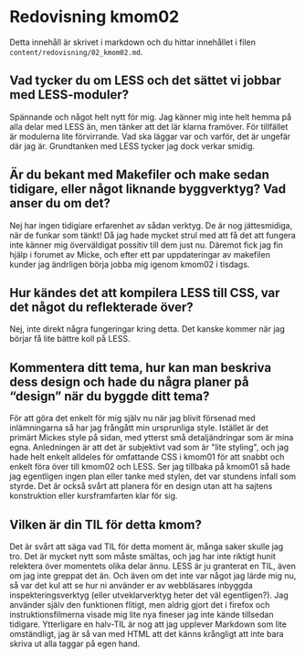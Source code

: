 ---
---
Redovisning kmom02
=========================
Detta innehåll är skrivet i markdown och du hittar innehållet i filen `content/redovisning/02_kmom02.md`.

Vad tycker du om LESS och det sättet vi jobbar med LESS-moduler?
-------------------------
Spännande och något helt nytt för mig. Jag känner mig inte helt hemma på alla delar med LESS än, men tänker att det lär klarna framöver. För tillfället är modulerna lite förvirrande. Vad ska läggar var och varför, det är ungefär där jag är. Grundtanken med LESS tycker jag dock verkar smidig.

Är du bekant med Makefiler och make sedan tidigare, eller något liknande byggverktyg? Vad anser du om det?
-------------------------
Nej har ingen tidigiare erfarenhet av sådan verktyg. De är nog jättesmidiga, när de funkar som tänkt! Då jag hade mycket strul med att få det att fungera inte känner mig överväldigat possitiv till dem just nu. Däremot fick jag fin hjälp i forumet av Micke, och efter ett par uppdateringar av makefilen kunder jag ändrligen börja jobba mig igenom kmom02 i tisdags.  

Hur kändes det att kompilera LESS till CSS, var det något du reflekterade över?
-------------------------
Nej, inte direkt några fungeringar kring detta. Det kanske kommer när jag börjar få lite bättre koll på LESS.

Kommentera ditt tema, hur kan man beskriva dess design och hade du några planer på “design” när du byggde ditt tema?
-------------------------
För att göra det enkelt för mig själv nu när jag blivit försenad med inlämningarna så har jag frångått min ursprunliga style. Istället är det primärt Mickes style på sidan, med ytterst små detaljändringar som är mina egna. Anledningen är att det är subjektivt vad som är "lite styling", och jag hade helt enkelt alldeles för omfattande CSS i kmom01 för att snabbt och enkelt föra över till kmom02 och LESS. Ser jag tillbaka på kmom01 så hade jag egentligen ingen plan eller tanke med stylen, det var stundens infall som styrde. Det är också svårt att planera för en design utan att ha sajtens konstruktion eller kursframfarten klar för sig.

Vilken är din TIL för detta kmom?
-------------------------
Det är svårt att säga vad TIL för detta moment är, många saker skulle jag tro. Det är mycket nytt som måste smältas, och jag har inte riktigt hunit relektera över momentets olika delar ännu. LESS är ju granterat en TIL, även om jag inte greppat det än. Och även om det inte var något jag lärde mig nu, så var det kul att se hur ni använder er av webbläsares inbyggda inspekteringsverktyg (eller utveklarverktyg heter det väl egentligen?). Jag använder själv den funktionen flitigt, men aldrig gjort det i firefox och instruktionsfilmerna visade mig lite nya fineser jag inte kände tillsedan tidigare. Ytterligare en halv-TIL är nog att jag upplever Markdown som lite omständligt, jag är så van med HTML att det känns krångligt att inte bara skriva ut alla taggar på egen hand.
